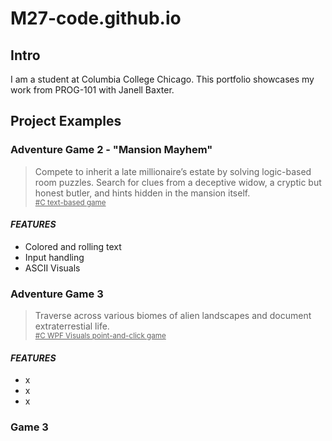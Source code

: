 # M27-code.github.io

## Intro
I am a student at Columbia College Chicago. This portfolio showcases my work from PROG-101 with Janell Baxter.

## Project Examples

### Adventure Game 2 - "Mansion Mayhem"
> Compete to inherit a late millionaire’s estate by solving logic-based room puzzles. Search for clues from a deceptive widow, a cryptic but honest butler, and hints hidden in the mansion itself.
<br> <sub><ins> #C text-based game</ins></sub>

#### *FEATURES*
- Colored and rolling text 
- Input handling 
- ASCII Visuals

### Adventure Game 3
> Traverse across various biomes of alien landscapes and document extraterrestial life. 
<br> <sub><ins> #C WPF Visuals point-and-click game</ins></sub>

#### *FEATURES*
- x
- x
- x

### Game 3
